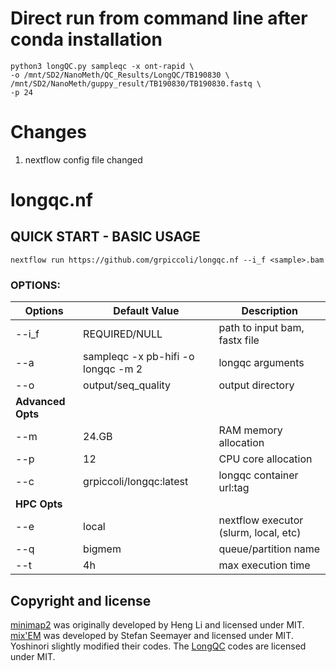 # Direct run from command line after conda installation
```
python3 longQC.py sampleqc -x ont-rapid \
-o /mnt/SD2/NanoMeth/QC_Results/LongQC/TB190830 \
/mnt/SD2/NanoMeth/guppy_result/TB190830/TB190830.fastq \
-p 24
```
# Changes
1. nextflow config file changed 

# <Original README from grpiccoli>
# longqc.nf

## QUICK START - BASIC USAGE
```
nextflow run https://github.com/grpiccoli/longqc.nf --i_f <sample>.bam
```

### OPTIONS:

| Options       | Default Value                      | Description
| ------------- | ---------------------------------- | ---------------------------------------
| --i_f         | REQUIRED/NULL                      | path to input bam, fastx file  
| --a           | sampleqc -x pb-hifi -o longqc -m 2 | longqc arguments  
| --o           | output/seq_quality                 | output directory    
| **Advanced Opts** |                         |
| --m           | 24.GB                   | RAM memory allocation  
| --p           | 12                      | CPU core allocation  
| --c           | grpiccoli/longqc:latest | longqc container url:tag
| **HPC Opts**      |                         |
| --e           | local                   | nextflow executor (slurm, local, etc)  
| --q           | bigmem                  | queue/partition name  
| --t           | 4h                      | max execution time  

## Copyright and license
[minimap2](https://github.com/lh3/minimap2) was originally developed by Heng Li and licensed under MIT. [mix'EM](https://github.com/sseemayer/mixem) was developed by Stefan Seemayer and licensed under MIT. Yoshinori slightly modified their codes.
The [LongQC](https://github.com/yfukasawa/LongQC) codes are licensed under MIT.
